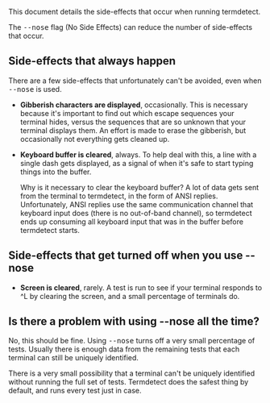 This document details the side-effects that occur when running termdetect.

The <tt>--nose</tt> flag (No Side Effects) can reduce the number of side-effects that occur.

## Side-effects that always happen

There are a few side-effects that unfortunately can't be avoided, even when <tt>--nose</tt> is used.

* **Gibberish characters are displayed**, occasionally.  This is necessary because it's important to find out which escape sequences your terminal hides, versus the sequences that are so unknown that your terminal displays them.  An effort is made to erase the gibberish, but occasionally not everything gets cleaned up.

* **Keyboard buffer is cleared**, always.  To help deal with this, a line with a single dash gets displayed, as a signal of when it's safe to start typing things into the buffer.

    Why is it necessary to clear the keyboard buffer?  A lot of data gets sent from the terminal to termdetect, in the form of ANSI replies.  Unfortunately, ANSI replies use the same communication channel that keyboard input does (there is no out-of-band channel), so termdetect ends up consuming all keyboard input that was in the buffer before termdetect starts.

## Side-effects that get turned off when you use --nose

* **Screen is cleared**, rarely.  A test is run to see if your terminal responds to ^L by clearing the screen, and a small percentage of terminals do.

## Is there a problem with using --nose all the time?

No, this should be fine.  Using <tt>--nose</tt> turns off a very small percentage of tests.  Usually there is enough data from the remaining tests that each terminal can still be uniquely identified.

There is a very small possibility that a terminal can't be uniquely identified without running the full set of tests. Termdetect does the safest thing by default, and runs every test just in case.
